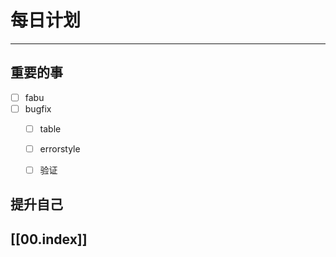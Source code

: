 
# 每日计划
---
## 重要的事

- [ ]  fabu 
- [ ]  bugfix
    - [ ]   table
    - [ ]  errorstyle
    - [ ] 验证




## 提升自己

  



## [[00.index]]










